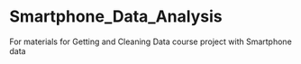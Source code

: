 # Smartphone_Data_Analysis
For materials for Getting and Cleaning Data course project with Smartphone data
